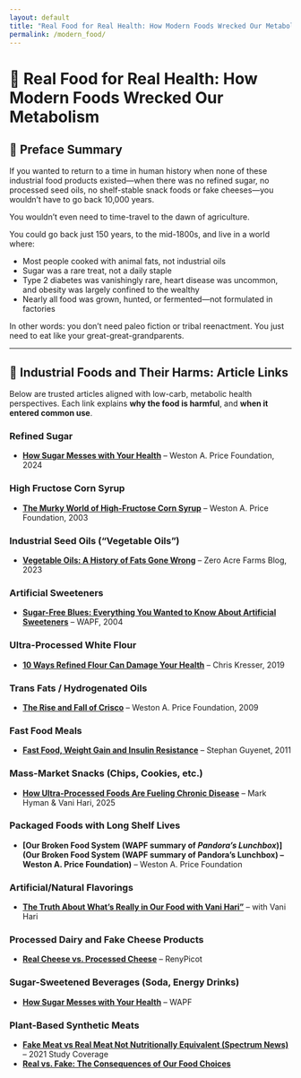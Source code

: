 ```yaml
---
layout: default
title: "Real Food for Real Health: How Modern Foods Wrecked Our Metabolism"
permalink: /modern_food/
---
```

# 🥩 Real Food for Real Health: How Modern Foods Wrecked Our Metabolism

## 📜 Preface Summary

If you wanted to return to a time in human history when none of these industrial food products existed—when there was no refined sugar, no processed seed oils, no shelf-stable snack foods or fake cheeses—you wouldn’t have to go back 10,000 years.

You wouldn’t even need to time-travel to the dawn of agriculture.

You could go back just 150 years, to the mid-1800s, and live in a world where:
- Most people cooked with animal fats, not industrial oils  
- Sugar was a rare treat, not a daily staple  
- Type 2 diabetes was vanishingly rare, heart disease was uncommon, and obesity was largely confined to the wealthy  
- Nearly all food was grown, hunted, or fermented—not formulated in factories

In other words: you don’t need paleo fiction or tribal reenactment. You just need to eat like your great-great-grandparents.

---

## 🚨 Industrial Foods and Their Harms: Article Links

Below are trusted articles aligned with low-carb, metabolic health perspectives. Each link explains **why the food is harmful**, and **when it entered common use**.

### Refined Sugar
- **[How Sugar Messes with Your Health](https://www.westonaprice.org/podcast/how-sugar-messes-with-your-health/#gsc.tab=0)** – Weston A. Price Foundation, 2024

### High Fructose Corn Syrup
- **[The Murky World of High-Fructose Corn Syrup](https://www.westonaprice.org/health-topics/modern-diseases/the-murky-world-of-high-fructose-corn-syrup/)** – Weston A. Price Foundation, 2003

### Industrial Seed Oils (“Vegetable Oils”)
- **[Vegetable Oils: A History of Fats Gone Wrong](https://www.zeroacre.com/blog/the-history-of-vegetable-oils)** – Zero Acre Farms Blog, 2023

### Artificial Sweeteners
- **[Sugar-Free Blues: Everything You Wanted to Know About Artificial Sweeteners](https://www.westonaprice.org/health-topics/modern-diseases/sugar-free-blues-everything-you-wanted-to-know-about-artificial-sweeteners/)** – WAPF, 2004

### Ultra-Processed White Flour
- **[10 Ways Refined Flour Can Damage Your Health](https://chriskresser.com/10-ways-refined-flour-can-damage-your-health/)** – Chris Kresser, 2019

### Trans Fats / Hydrogenated Oils
- **[The Rise and Fall of Crisco](https://www.westonaprice.org/health-topics/know-your-fats/the-rise-and-fall-of-crisco/)** – Weston A. Price Foundation, 2009

### Fast Food Meals
- **[Fast Food, Weight Gain and Insulin Resistance](https://wholehealthsource.blogspot.com/2011/05/fast-food-weight-gain-and-insulin.html)** – Stephan Guyenet, 2011

### Mass-Market Snacks (Chips, Cookies, etc.)
- **[How Ultra-Processed Foods Are Fueling Chronic Disease](https://drhyman.com/blogs/content/how-ultra-processed-foods-are-fueling-chronic-disease)** – Mark Hyman & Vani Hari, 2025

### Packaged Foods with Long Shelf Lives
- **[Our Broken Food System (WAPF summary of *Pandora’s Lunchbox*)](Our Broken Food System (WAPF summary of Pandora’s Lunchbox) – Weston A. Price Foundation)** – Weston A. Price Foundation

### Artificial/Natural Flavorings
- **[The Truth About What’s Really in Our Food with Vani Hari”](https://drhyman.com/blogs/content/podcast-ep1023)** – with Vani Hari

### Processed Dairy and Fake Cheese Products
- **[Real Cheese vs. Processed Cheese](https://renypicot.us/real-cheese-vs-processed-cheese/)** – RenyPicot

### Sugar-Sweetened Beverages (Soda, Energy Drinks)
- **[How Sugar Messes with Your Health](https://www.westonaprice.org/podcast/how-sugar-messes-with-your-health/#gsc.tab=0)** – WAPF

### Plant-Based Synthetic Meats
- **[Fake Meat vs Real Meat Not Nutritionally Equivalent (Spectrum News)](https://spectrumlocalnews.com/nc/charlotte/food-and-dining/2021/07/06/fake-meat-and-real-meat--not-nutritionally-equivalent---researchers-find#:~:text=%22The%20analysis%20of%2036%20carefully,the%20nutrients%20in%20a%20burger.)** – 2021 Study Coverage  
- **[Real vs. Fake:  The Consequences of Our Food Choices](https://understandingag.com/real-vs-fake-the-consequences-of-our-food-choices/)** 

